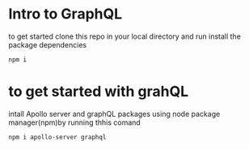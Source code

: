 # Intro to GraphQL
to get started clone this repo in your local directory and run install the package dependencies
```
npm i
```
# to get started with grahQL
intall Apollo server and graphQL packages using node package manager(npm)by running thhis comand
```
npm i apollo-server graphql
```
